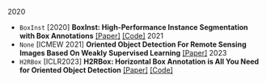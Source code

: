 2020
- `BoxInst` [2020] **BoxInst: High-Performance Instance Segmentation with Box Annotations** [[Paper]](https://arxiv.org/abs/2012.02310) [[Code]](https://github.com/yangxue0827/h2rbox-mmrotate/tree/main/boxinst_plugin)
2021
- `None` [ICMEW 2021] **Oriented Object Detection For Remote Sensing Images Based On Weakly Supervised Learning** [[Paper]](https://ieeexplore.ieee.org/abstract/document/9455957?casa_token=x3jK_8szB8sAAAAA:0UV4id4FbO-zSz7X_5Px7CAiZrgHlcdO5gEdspfubB2hZr4CMKWShzdjprnTDEufOL3AhQ3FnZn_) 
2023
- `H2RBox` [ICLR2023] **H2RBox: Horizontal Box Annotation is All You Need for Oriented Object Detection** [[Paper]](https://arxiv.org/abs/2210.06742) [[Code]](https://github.com/yangxue0827/h2rbox-mmrotate)
